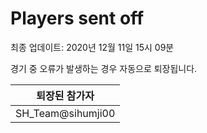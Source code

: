 # Players sent off
최종 업데이트: 2020년 12월 11일 15시 09분


경기 중 오류가 발생하는 경우 자동으로 퇴장됩니다.


| 퇴장된 참가자 |
|:---:|
| SH_Team@sihumji00 |
